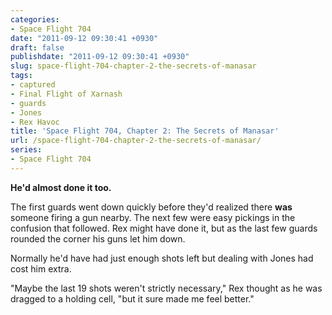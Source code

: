 ```yaml
---
categories:
- Space Flight 704
date: "2011-09-12 09:30:41 +0930"
draft: false
publishdate: "2011-09-12 09:30:41 +0930"
slug: space-flight-704-chapter-2-the-secrets-of-manasar
tags:
- captured
- Final Flight of Xarnash
- guards
- Jones
- Rex Havoc
title: 'Space Flight 704, Chapter 2: The Secrets of Manasar'
url: /space-flight-704-chapter-2-the-secrets-of-manasar/
series:
- Space Flight 704
---
```

**He'd almost done it too.**

The first guards went down quickly before they'd realized there **was**
someone firing a gun nearby. The next few were easy pickings in the
confusion that followed. Rex might have done it, but as the last few
guards rounded the corner his guns let him down.

Normally he'd have had just enough shots left but dealing with Jones had
cost him extra.

"Maybe the last 19 shots weren't strictly necessary," Rex thought as he
was dragged to a holding cell, "but it sure made me feel better."
